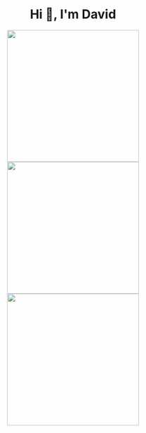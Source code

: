<h1 align="center">Hi 👋, I'm David</h1>

<p align="center">
  <img src="https://github.com/user-attachments/assets/d859c952-edc4-4dbd-a847-3ccd1ad28933" width="300" />
  <img src="https://github.com/user-attachments/assets/632d0647-5be9-444f-b79c-9a50ea9aeb6f" width="300" />
  <img src="https://github.com/user-attachments/assets/7f2f9e72-b01f-491b-a1ee-4bf0980fb903" width="300" />
</p>
